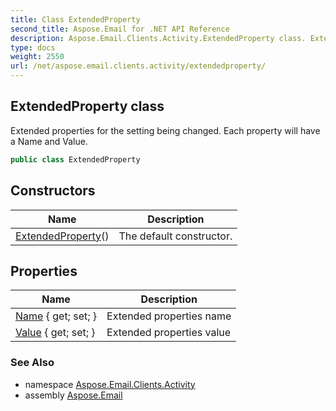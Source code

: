 ```yaml
---
title: Class ExtendedProperty
second_title: Aspose.Email for .NET API Reference
description: Aspose.Email.Clients.Activity.ExtendedProperty class. Extended properties for the setting being changed. Each property will have a Name and Value
type: docs
weight: 2550
url: /net/aspose.email.clients.activity/extendedproperty/
---
```

## ExtendedProperty class

Extended properties for the setting being changed. Each property will have a Name and Value.

```csharp
public class ExtendedProperty
```

## Constructors

| Name | Description |
| --- | --- |
| [ExtendedProperty](extendedproperty/)() | The default constructor. |

## Properties

| Name | Description |
| --- | --- |
| [Name](../../aspose.email.clients.activity/extendedproperty/name/) { get; set; } | Extended properties name |
| [Value](../../aspose.email.clients.activity/extendedproperty/value/) { get; set; } | Extended properties value |

### See Also

* namespace [Aspose.Email.Clients.Activity](../../aspose.email.clients.activity/)
* assembly [Aspose.Email](../../)


